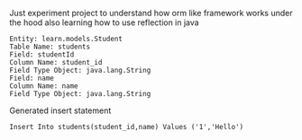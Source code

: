 Just experiment project to understand how orm like framework works
under the hood also learning how to use reflection in java

```
Entity: learn.models.Student
Table Name: students
Field: studentId
Column Name: student_id
Field Type Object: java.lang.String
Field: name
Column Name: name
Field Type Object: java.lang.String
```

Generated insert statement
```
Insert Into students(student_id,name) Values ('1','Hello')
```
